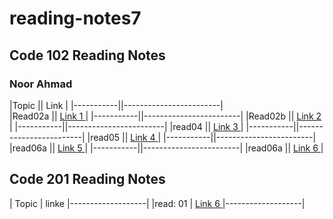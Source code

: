 # reading-notes7

## Code 102  Reading Notes
### Noor Ahmad
|Topic      || Link                   |
|-----------||------------------------|    
|Read02a    || [Link 1 ](./read02a.md)|
|-----------||------------------------|
|Read02b    || [Link 2 ](./read02b.md)|
|-----------||------------------------|
|read04     || [Link 3 ](./read04.md) |
|-----------||------------------------|
|read05     || [Link 4 ](./read05.md) |
|-----------||------------------------|
|read06a    || [Link 5 ](./read06a.md)|
|-----------||------------------------|
|read06a    || [Link 6 ](./read06b.md)|

## Code 201 Reading Notes

| Topic             | linke
|-------------------|
|read: 01           | [Link 6 ](./read001.md)
|-------------------|

